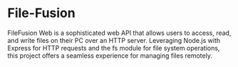 # File-Fusion
FileFusion Web is a sophisticated web API that allows users to access, read, and write files on their PC over an HTTP server. Leveraging Node.js with Express for HTTP requests and the fs module for file system operations, this project offers a seamless experience for managing files remotely.
